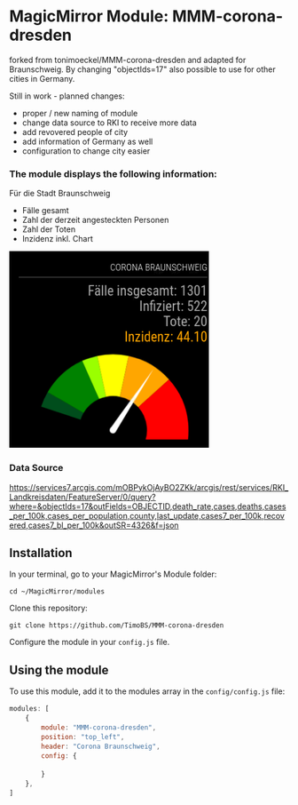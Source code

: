 # MagicMirror Module: MMM-corona-dresden 
forked from tonimoeckel/MMM-corona-dresden and adapted for Braunschweig.
By changing "objectIds=17" also possible to use for other cities in Germany.

Still in work - planned changes:
- proper / new naming of module
- change data source to RKI to receive more data
- add revovered people of city
- add information of Germany as well
- configuration to change city easier


### The module displays the following information:

Für die Stadt Braunschweig
* Fälle gesamt
* Zahl der derzeit angesteckten Personen
* Zahl der Toten
* Inzidenz inkl. Chart

![screenshot](https://github.com/TimoBS/MMM-corona-dresden/blob/main/screenshot/screen.png)


### Data Source
https://services7.arcgis.com/mOBPykOjAyBO2ZKk/arcgis/rest/services/RKI_Landkreisdaten/FeatureServer/0/query?where=&objectIds=17&outFields=OBJECTID,death_rate,cases,deaths,cases_per_100k,cases_per_population,county,last_update,cases7_per_100k,recovered,cases7_bl_per_100k&outSR=4326&f=json


## Installation

In your terminal, go to your MagicMirror's Module folder:
````
cd ~/MagicMirror/modules
````

Clone this repository:
````
git clone https://github.com/TimoBS/MMM-corona-dresden
````


Configure the module in your `config.js` file.

## Using the module

To use this module, add it to the modules array in the `config/config.js` file:
````javascript
modules: [
    {
        module: "MMM-corona-dresden",
        position: "top_left",
        header: "Corona Braunschweig",
        config: {
            
        }
    },
]
````
